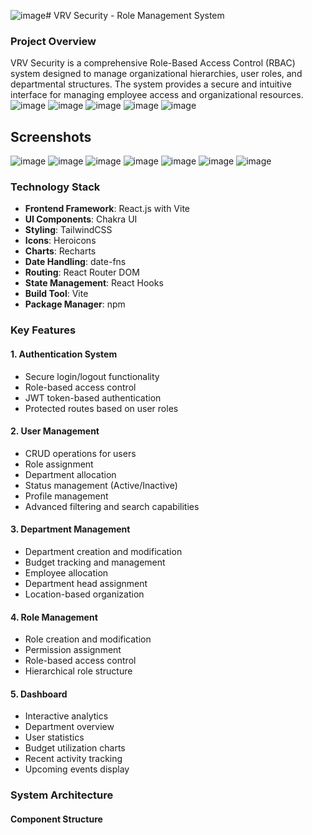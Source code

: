 ![image](https://github.com/user-attachments/assets/ac87dfb6-8ed3-4fbe-adbf-62ab87474fc4)# VRV Security - Role Management System

### Project Overview
VRV Security is a comprehensive Role-Based Access Control (RBAC) system designed to manage organizational hierarchies, user roles, and departmental structures. The system provides a secure and intuitive interface for managing employee access and organizational resources.
![image](https://github.com/user-attachments/assets/717cd7d2-9aac-4d50-be83-1ecdd2b72948)
![image](https://github.com/user-attachments/assets/6d3d9d70-2614-4415-865b-c7410f8ba292)
![image](https://github.com/user-attachments/assets/0d88432b-6436-4c94-93bc-6c1e3f58ac89)
![image](https://github.com/user-attachments/assets/b5ef9443-ee19-4f6b-9f12-666adc477033)
![image](https://github.com/user-attachments/assets/439aaa82-7c66-434a-bdd7-8c0b1a5818c4)


## Screenshots
![image](https://github.com/user-attachments/assets/b44117ac-6a81-4c75-a611-5931325d3bd8)
![image](https://github.com/user-attachments/assets/b8678e47-471f-4a2f-9535-97c5dce8a1ac)
![image](https://github.com/user-attachments/assets/cbadb464-374f-4739-abf2-3507a179c4ad)
![image](https://github.com/user-attachments/assets/8681ef42-d783-4b12-9666-4e8bb33b2775)
![image](https://github.com/user-attachments/assets/9872dd82-9583-476a-9cd8-4ed7d427d4ce)
![image](https://github.com/user-attachments/assets/d5d1bd63-e906-40d0-a45d-0be9d81cd066)
![image](https://github.com/user-attachments/assets/65eb9798-3f46-422d-b14c-5608092f9945)



### Technology Stack
- **Frontend Framework**: React.js with Vite
- **UI Components**: Chakra UI
- **Styling**: TailwindCSS
- **Icons**: Heroicons
- **Charts**: Recharts
- **Date Handling**: date-fns
- **Routing**: React Router DOM
- **State Management**: React Hooks
- **Build Tool**: Vite
- **Package Manager**: npm

### Key Features

#### 1. Authentication System
- Secure login/logout functionality
- Role-based access control
- JWT token-based authentication
- Protected routes based on user roles

#### 2. User Management
- CRUD operations for users
- Role assignment
- Department allocation
- Status management (Active/Inactive)
- Profile management
- Advanced filtering and search capabilities

#### 3. Department Management
- Department creation and modification
- Budget tracking and management
- Employee allocation
- Department head assignment
- Location-based organization

#### 4. Role Management
- Role creation and modification
- Permission assignment
- Role-based access control
- Hierarchical role structure

#### 5. Dashboard
- Interactive analytics
- Department overview
- User statistics
- Budget utilization charts
- Recent activity tracking
- Upcoming events display

### System Architecture

#### Component Structure 
